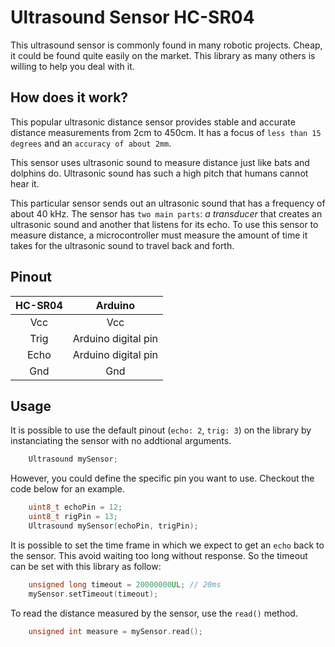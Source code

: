 # Ultrasound Sensor HC-SR04

This ultrasound sensor is commonly found in many robotic projects. Cheap, it 
could be found quite easily on the market. This library as many others is 
willing to help you deal with it.

## How does it work?

This popular ultrasonic distance sensor provides stable and accurate distance 
measurements from 2cm to 450cm. It has a focus of `less than 15 degrees` and an 
`accuracy of about 2mm`.

This sensor uses ultrasonic sound to measure distance just like bats and 
dolphins do. Ultrasonic sound has such a high pitch that humans cannot hear it. 

This particular sensor sends out an ultrasonic sound that has a frequency of 
about 40 kHz. The sensor has `two main parts`: *a transducer* that creates an 
ultrasonic sound and another that listens for its echo. 
To use this sensor to measure distance, a microcontroller must measure the 
amount of time it takes for the ultrasonic sound to travel back and forth.

## Pinout

| HC-SR04 | Arduino |
|:-------:|:-------:|
Vcc | Vcc
Trig | Arduino digital pin
Echo | Arduino digital pin
Gnd | Gnd

## Usage

It is possible to use the default pinout (`echo: 2`, `trig: 3`) on the library 
by instanciating the sensor with no addtional arguments.

```C++
    Ultrasound mySensor;
```

However, you could define the specific pin you want to use. Checkout the code 
below for an example.

```C++
    uint8_t echoPin = 12;
    uint8_t rigPin = 13;
    Ultrasound mySensor(echoPin, trigPin);
```

It is possible to set the time frame in which we expect to get an `echo` back 
to the sensor. This avoid waiting too long without response. So the timeout can 
be set with this library as follow:

```C++
    unsigned long timeout = 20000000UL; // 20ms
    mySensor.setTimeout(timeout);
```

To read the distance measured by the sensor, use the `read()` method.

```C++
    unsigned int measure = mySensor.read();
```


